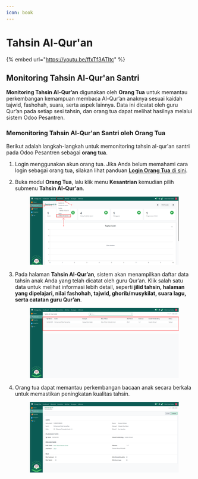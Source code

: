 ```yaml
---
icon: book
---
```


# Tahsin Al-Qur'an

{% embed url="https://youtu.be/ffxTf3ATItc" %}

## Monitoring Tahsin Al-Qur'an Santri

**Monitoring Tahsin Al-Qur’an** digunakan oleh **Orang Tua** untuk memantau perkembangan kemampuan membaca Al-Qur’an anaknya sesuai kaidah tajwid, fashohah, suara, serta aspek lainnya. Data ini dicatat oleh guru Qur’an pada setiap sesi tahsin, dan orang tua dapat melihat hasilnya melalui sistem Odoo Pesantren.

### Memonitoring Tahsin Al-Qur'an Santri oleh Orang Tua

Berikut adalah langkah-langkah untuk memonitoring tahsin al-qur'an santri pada Odoo Pesantren sebagai **orang tua**.

1. Login menggunakan akun orang tua. Jika Anda belum memahami cara login sebagai orang tua, silakan lihat panduan [**Login Orang Tua** di sini](../../../setup-and-konfigurasi/panduan-login/login-orang-tua.md).
2.  Buka modul **Orang Tua**, lalu klik menu **Kesantrian** kemudian pilih submenu **Tahsin Al-Qur'an**.

    <figure><img src="../../../.gitbook/assets/images-582.png" alt=""><figcaption></figcaption></figure>


3.  Pada halaman **Tahsin Al-Qur’an**, sistem akan menampilkan daftar data tahsin anak Anda yang telah dicatat oleh guru Qur’an. Klik salah satu data untuk melihat informasi lebih detail, seperti **jilid tahsin, halaman yang dipelajari, nilai fashohah, tajwid, ghorib/musykilat, suara lagu, serta catatan guru Qur’an**.

    <figure><img src="../../../.gitbook/assets/images-583.png" alt=""><figcaption></figcaption></figure>


4.  Orang tua dapat memantau perkembangan bacaan anak secara berkala untuk memastikan peningkatan kualitas tahsin.

    <figure><img src="../../../.gitbook/assets/images-584.png" alt=""><figcaption></figcaption></figure>
